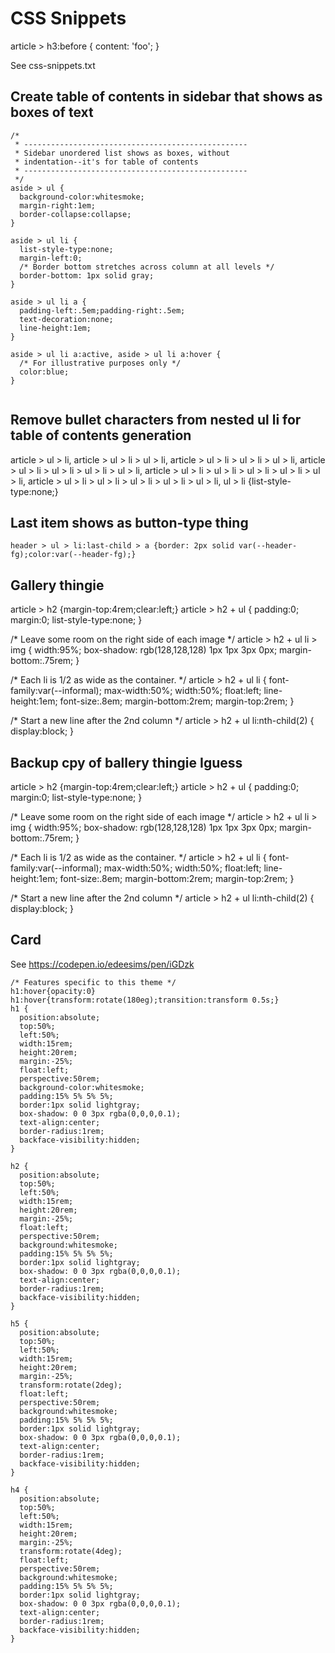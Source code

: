 # CSS Snippets

article > h3:before { content: 'foo'; }

See css-snippets.txt

## Create table of contents in sidebar that shows as boxes of text

```
/*
 * --------------------------------------------------
 * Sidebar unordered list shows as boxes, without
 * indentation--it's for table of contents
 * --------------------------------------------------
 */
aside > ul {
  background-color:whitesmoke;
  margin-right:1em;
  border-collapse:collapse;
}

aside > ul li {
  list-style-type:none;
  margin-left:0;
  /* Border bottom stretches across column at all levels */
  border-bottom: 1px solid gray;
}

aside > ul li a {
  padding-left:.5em;padding-right:.5em;
  text-decoration:none;
  line-height:1em;
}

aside > ul li a:active, aside > ul li a:hover {
  /* For illustrative purposes only */
  color:blue;
}


```



## Remove bullet characters from nested ul li for table of contents generation
article > ul > li, 
  article > ul > li > ul > li, 
  article > ul > li > ul > li > ul > li,
  article > ul > li > ul > li > ul > li > ul > li,
  article > ul > li > ul > li > ul > li > ul > li > ul > li,
  article > ul > li > ul > li > ul > li > ul > li > ul > li, ul > li
  {list-style-type:none;}

## Last item shows as button-type thing

```
header > ul > li:last-child > a {border: 2px solid var(--header-fg);color:var(--header-fg);}  
```
## Gallery thingie

article > h2 {margin-top:4rem;clear:left;}
article > h2 + ul {
	padding:0;
	margin:0;
	list-style-type:none;
}

/* Leave some room on the right side of each image */
article > h2 + ul li > img {
	width:95%;
  box-shadow: rgb(128,128,128) 1px 1px 3px 0px;
  margin-bottom:.75rem;
}

/* Each li is 1/2 as wide as the container. */
article > h2 + ul li {
	font-family:var(--informal);
	max-width:50%;
	width:50%;
	float:left;
	line-height:1em;
  font-size:.8em;
  margin-bottom:2rem;
  margin-top:2rem;
}

/* Start a new line after the 2nd column */
article > h2 + ul li:nth-child(2) {
	display:block;
}


## Backup cpy of ballery thingie Iguess

article > h2 {margin-top:4rem;clear:left;}
article > h2 + ul {
	padding:0;
	margin:0;
	list-style-type:none;
}

/* Leave some room on the right side of each image */
article > h2 + ul li > img {
	width:95%;
  box-shadow: rgb(128,128,128) 1px 1px 3px 0px;
  margin-bottom:.75rem;
}

/* Each li is 1/2 as wide as the container. */
article > h2 + ul li {
	font-family:var(--informal);
	max-width:50%;
	width:50%;
	float:left;
	line-height:1em;
  font-size:.8em;
  margin-bottom:2rem;
  margin-top:2rem;
}

/* Start a new line after the 2nd column */
article > h2 + ul li:nth-child(2) {
	display:block;
}





## Card

See https://codepen.io/edeesims/pen/iGDzk

```
/* Features specific to this theme */
h1:hover{opacity:0}
h1:hover{transform:rotate(180eg);transition:transform 0.5s;}
h1 {
  position:absolute;
  top:50%;
  left:50%;
  width:15rem;
  height:20rem;
  margin:-25%;
  float:left;
  perspective:50rem;
  background-color:whitesmoke;
  padding:15% 5% 5% 5%;
  border:1px solid lightgray;
  box-shadow: 0 0 3px rgba(0,0,0,0.1);
  text-align:center;
  border-radius:1rem;
  backface-visibility:hidden;
}

h2 {
  position:absolute;
  top:50%;
  left:50%;
  width:15rem;
  height:20rem;
  margin:-25%;
  float:left;
  perspective:50rem;
  background:whitesmoke;
  padding:15% 5% 5% 5%;
  border:1px solid lightgray;
  box-shadow: 0 0 3px rgba(0,0,0,0.1);
  text-align:center;
  border-radius:1rem;
  backface-visibility:hidden;
}

h5 {
  position:absolute;
  top:50%;
  left:50%;
  width:15rem;
  height:20rem;
  margin:-25%;
  transform:rotate(2deg);
  float:left;
  perspective:50rem;
  background:whitesmoke;
  padding:15% 5% 5% 5%;
  border:1px solid lightgray;
  box-shadow: 0 0 3px rgba(0,0,0,0.1);
  text-align:center;
  border-radius:1rem;
  backface-visibility:hidden;
}

h4 {
  position:absolute;
  top:50%;
  left:50%;
  width:15rem;
  height:20rem;
  margin:-25%;
  transform:rotate(4deg);
  float:left;
  perspective:50rem;
  background:whitesmoke;
  padding:15% 5% 5% 5%;
  border:1px solid lightgray;
  box-shadow: 0 0 3px rgba(0,0,0,0.1);
  text-align:center;
  border-radius:1rem;
  backface-visibility:hidden;
}
```

